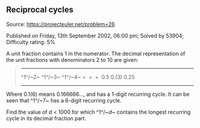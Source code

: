 Reciprocal cycles
-----------------

Source: https://projecteuler.net/problem=26

Published on Friday, 13th September 2002, 06:00 pm; Solved by 53904;
Difficulty rating: 5%

A unit fraction contains 1 in the numerator. The decimal representation
of the unit fractions with denominators 2 to 10 are given:

>   ------------------------ ------------------------ ------------------------
>   ^1^/~2~                  ^1^/~3~                  ^1^/~4~
>   =                        =                        = 
>   0.5                      0.(3)                    0.25
>   ------------------------ ------------------------ ------------------------
>
Where 0.1(6) means 0.166666..., and has a 1-digit recurring cycle. It
can be seen that ^1^/~7~ has a 6-digit recurring cycle.

Find the value of *d* \< 1000 for which ^1^/~*d*~ contains the longest
recurring cycle in its decimal fraction part.
